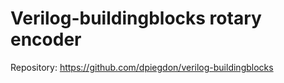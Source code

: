# Verilog-buildingblocks rotary encoder

Repository: https://github.com/dpiegdon/verilog-buildingblocks
